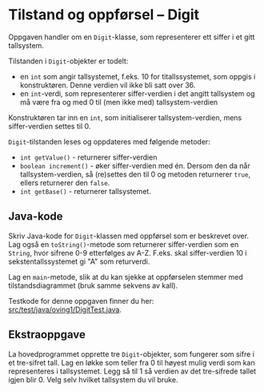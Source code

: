 # Tilstand og oppførsel – Digit

Oppgaven handler om en `Digit`-klasse, som representerer ett siffer i et gitt tallsystem.

Tilstanden i `Digit`-objekter er todelt:

- en `int` som angir tallsystemet, f.eks. 10 for titallssystemet, som oppgis i konstruktøren. Denne verdien vil ikke bli satt over 36.
- en `int`-verdi, som representerer siffer-verdien i det angitt tallsystem og må være fra og med 0 til (men ikke med) tallsystem-verdien

Konstruktøren tar inn en `int`, som initialiserer tallsystem-verdien, mens siffer-verdien settes til 0.

`Digit`-tilstanden leses og oppdateres med følgende metoder:

- `int getValue()` - returnerer siffer-verdien
- `boolean increment()` - øker siffer-verdien med én. Dersom den da når tallsystem-verdien, så (re)settes den til 0 og metoden returnerer `true`, ellers returnerer den `false`.
- `int getBase()` - returnerer tallsystemet.

## Java-kode

Skriv Java-kode for `Digit`-klassen med oppførsel som er beskrevet over. Lag også en `toString()`-metode som returnerer siffer-verdien som en `String`, hvor sifrene 0-9 etterfølges av A-Z. F.eks. skal siffer-verdien 10 i sekstentallssystemet gi "A" som returverdi.

Lag en `main`-metode, slik at du kan sjekke at oppførselen stemmer med tilstandsdiagrammet (bruk samme sekvens av kall).

Testkode for denne oppgaven finner du her: [src/test/java/oving1/DigitTest.java](../../src/test/java/oving1/DigitTest.java).

## Ekstraoppgave

La hovedprogrammet opprette tre `Digit`-objekter, som fungerer som sifre i et tre-sifret tall. Lag en løkke som teller fra 0 til høyest mulig verdi som kan representeres i tallsystemet. Legg så til 1 så verdien av det tre-sifrede tallet igjen blir 0. Velg selv hvilket tallsystem du vil bruke.
